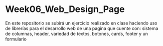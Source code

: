 # Week06_Web_Design_Page
En este repositorio se subirá un ejercicio realizado en clase haciendo uso de librerías para el desarrollo web de una pagina que cuente con: sistema de columnas, header, variedad de textos, botones, cards, footer y un formulario
